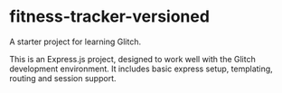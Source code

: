 # fitness-tracker-versioned

A starter project for learning Glitch.

This is an Express.js project, designed to work well with the Glitch development environment. It includes basic express setup, templating, routing and session support.
